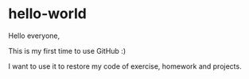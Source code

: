 # hello-world

Hello everyone,

This is my first time to use GitHub :)

I want to use it to restore my code of exercise, homework and projects.
